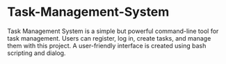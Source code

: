# Task-Management-System
Task Management System is a simple but powerful command-line tool for task management. Users can register, log in, create tasks, and manage them with this project. A user-friendly interface is created using bash scripting and dialog.
